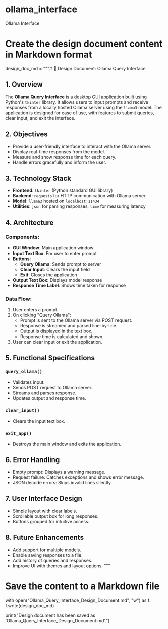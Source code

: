 # ollama_interface
Ollama Interface

# Create the design document content in Markdown format
design_doc_md = """# 📝 Design Document: Ollama Query Interface

## 1. **Overview**

The **Ollama Query Interface** is a desktop GUI application built using Python's `tkinter` library. It allows users to input prompts and receive responses from a locally hosted Ollama server using the `llama3` model. The application is designed for ease of use, with features to submit queries, clear input, and exit the interface.

## 2. **Objectives**

- Provide a user-friendly interface to interact with the Ollama server.
- Display real-time responses from the model.
- Measure and show response time for each query.
- Handle errors gracefully and inform the user.

## 3. **Technology Stack**

- **Frontend**: `tkinter` (Python standard GUI library)
- **Backend**: `requests` for HTTP communication with Ollama server
- **Model**: `llama3` hosted on `localhost:11434`
- **Utilities**: `json` for parsing responses, `time` for measuring latency

## 4. **Architecture**

### Components:

- **GUI Window**: Main application window
- **Input Text Box**: For user to enter prompt
- **Buttons**:
  - **Query Ollama**: Sends prompt to server
  - **Clear Input**: Clears the input field
  - **Exit**: Closes the application
- **Output Text Box**: Displays model response
- **Response Time Label**: Shows time taken for response

### Data Flow:

1. User enters a prompt.
2. On clicking "Query Ollama":
   - Prompt is sent to the Ollama server via POST request.
   - Response is streamed and parsed line-by-line.
   - Output is displayed in the text box.
   - Response time is calculated and shown.
3. User can clear input or exit the application.

## 5. **Functional Specifications**

### `query_ollama()`
- Validates input.
- Sends POST request to Ollama server.
- Streams and parses response.
- Updates output and response time.

### `clear_input()`
- Clears the input text box.

### `exit_app()`
- Destroys the main window and exits the application.

## 6. **Error Handling**

- Empty prompt: Displays a warning message.
- Request failure: Catches exceptions and shows error message.
- JSON decode errors: Skips invalid lines silently.

## 7. **User Interface Design**

- Simple layout with clear labels.
- Scrollable output box for long responses.
- Buttons grouped for intuitive access.

## 8. **Future Enhancements**

- Add support for multiple models.
- Enable saving responses to a file.
- Add history of queries and responses.
- Improve UI with themes and layout options.
"""

# Save the content to a Markdown file
with open("Ollama_Query_Interface_Design_Document.md", "w") as f:
    f.write(design_doc_md)

print("Design document has been saved as 'Ollama_Query_Interface_Design_Document.md'.")

